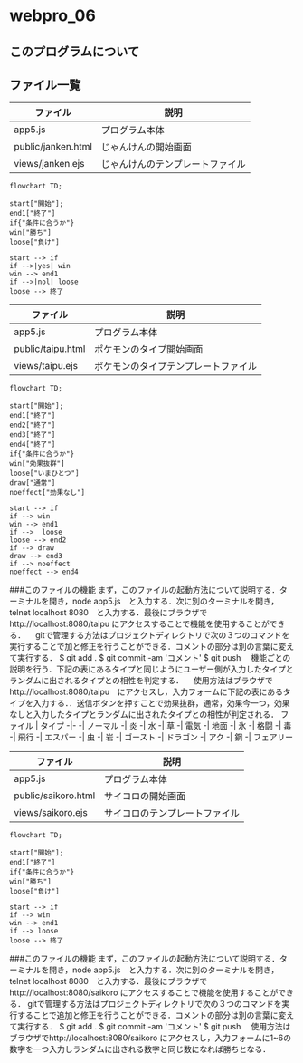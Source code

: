 # webpro_06

## このプログラムについて

## ファイル一覧
ファイル | 説明
-|-
app5.js | プログラム本体
public/janken.html | じゃんけんの開始画面
views/janken.ejs | じゃんけんのテンプレートファイル


```mermaid
flowchart TD;

start["開始"];
end1["終了"]
if{"条件に合うか"}
win["勝ち"]
loose["負け"]

start --> if
if -->|yes| win
win --> end1
if -->|nol| loose
loose --> 終了
```

ファイル | 説明
-|-
app5.js | プログラム本体
public/taipu.html | ポケモンのタイプ開始画面
views/taipu.ejs | ポケモンのタイプテンプレートファイル

```mermaid
flowchart TD;

start["開始"];
end1["終了"]
end2["終了"]
end3["終了"]
end4["終了"]
if{"条件に合うか"}
win["効果抜群"]
loose["いまひとつ"]
draw["通常"]
noeffect["効果なし"]

start --> if
if --> win
win --> end1
if -->  loose
loose --> end2
if --> draw
draw --> end3
if --> noeffect
noeffect --> end4
```
###このファイルの機能
まず，このファイルの起動方法について説明する．ターミナルを開き，node app5.js　と入力する．次に別のターミナルを開き，telnet localhost 8080　と入力する．最後にブラウザでhttp://localhost:8080/taipu にアクセスすることで機能を使用することができる．
　gitで管理する方法はプロジェクトディレクトリで次の３つのコマンドを実行することで加と修正を行うことができる．コメントの部分は別の言葉に変えて実行する．
$ git add .
$ git commit -am 'コメント'
$ git push
　機能ごとの説明を行う．下記の表にあるタイプと同じようにユーザー側が入力したタイプとランダムに出されるタイプとの相性を判定する．
　使用方法はブラウザでhttp://localhost:8080/taipu　にアクセスし，入力フォームに下記の表にあるタイプを入力する．．送信ボタンを押すことで効果抜群，通常，効果今一つ，効果なしと入力したタイプとランダムに出されたタイプとの相性が判定される．
ファイル | タイプ
-|-
 -| ノーマル
 -| 炎
 -| 水
 -| 草
 -| 電気
 -| 地面
 -| 氷
 -| 格闘
 -| 毒
 -| 飛行
 -| エスパー
 -| 虫
 -| 岩
 -| ゴースト
 -| ドラゴン
 -| アク
 -| 鋼
 -| フェアリー


ファイル | 説明
-|-
app5.js | プログラム本体
public/saikoro.html | サイコロの開始画面
views/saikoro.ejs | サイコロのテンプレートファイル

```mermaid
flowchart TD;

start["開始"];
end1["終了"]
if{"条件に合うか"}
win["勝ち"]
loose["負け"]

start --> if
if --> win
win --> end1
if --> loose
loose --> 終了
```
###このファイルの機能
まず，このファイルの起動方法について説明する．ターミナルを開き，node app5.js　と入力する．次に別のターミナルを開き，telnet localhost 8080　と入力する．最後にブラウザでhttp://localhost:8080/saikoro にアクセスすることで機能を使用することができる．
 gitで管理する方法はプロジェクトディレクトリで次の３つのコマンドを実行することで追加と修正を行うことができる．コメントの部分は別の言葉に変えて実行する．
 $ git add .
$ git commit -am 'コメント'
$ git push　
使用方法はブラウザでhttp://localhost:8080/saikoro にアクセスし，入力フォームに1~6の数字を一つ入力しランダムに出される数字と同じ数になれば勝ちとなる．